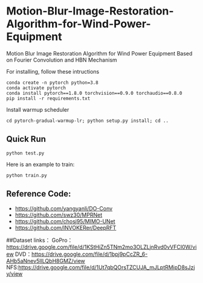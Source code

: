 # Motion-Blur-Image-Restoration-Algorithm-for-Wind-Power-Equipment
Motion Blur Image Restoration Algorithm for Wind Power Equipment Based on Fourier Convolution and HBN Mechanism

For installing, follow these intructions
```
conda create -n pytorch python=3.8
conda activate pytorch
conda install pytorch==1.8.0 torchvision==0.9.0 torchaudio==0.8.0 
pip install -r requirements.txt
```

Install warmup scheduler

```
cd pytorch-gradual-warmup-lr; python setup.py install; cd ..
```

## Quick Run

```
python test.py 
```
Here is an example to train:
```
python train.py
```


## Reference Code:
- https://github.com/yangyanli/DO-Conv
- https://github.com/swz30/MPRNet
- https://github.com/chosj95/MIMO-UNet
- https://github.com/INVOKERer/DeepRFT


##Dataset links：
GoPro：https://drive.google.com/file/d/1KStHiZn5TNm2mo3OLZLjnRvd0vVFCI0W/view
DVD：https://drive.google.com/file/d/1bpj9pCcZR_6-AHb5aNnev5lILQbH8GMZ/view
NFS:https://drive.google.com/file/d/1Ut7qbQOrsTZCUJA_mJLptRMipD8sJzjy/view

